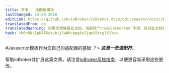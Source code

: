 ```yaml
---
title: 开发 - 适配器模板
lastChanged: 14.09.2018
editLink: https://github.com/ioBroker/ioBroker.docs/edit/master/docs/zh-cn/dev/adaptertemplate.md
translatedFrom: de
translatedWarning: 如果您想编辑此文档，请删除“translatedFrom”字段，否则此文档将再次自动翻译
hash: tN0+0NcIpD4TKckvbijlw8Kcbpg6xZjqe35tcg1V1Yo=
---
```

#Javascript模板作为您自己的适配器的基础
？&gt; ***这是一张通配符***。 <br><br>帮助ioBroker并扩展这篇文章。请注意[ioBroker风格指南](community/styleguidedoc)，以便更容易采用这些更改。